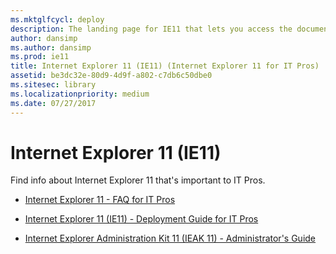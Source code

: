 ```yaml
---
ms.mktglfcycl: deploy
description: The landing page for IE11 that lets you access the documentation.
author: dansimp
ms.author: dansimp
ms.prod: ie11
title: Internet Explorer 11 (IE11) (Internet Explorer 11 for IT Pros)
assetid: be3dc32e-80d9-4d9f-a802-c7db6c50dbe0
ms.sitesec: library
ms.localizationpriority: medium
ms.date: 07/27/2017
---
```



# Internet Explorer 11 (IE11)
Find info about Internet Explorer 11 that's important to IT Pros.

- [Internet Explorer 11 - FAQ for IT Pros](ie11-faq/faq-for-it-pros-ie11.md)

- [Internet Explorer 11 (IE11) - Deployment Guide for IT Pros](ie11-deploy-guide/index.md)

- [Internet Explorer Administration Kit 11 (IEAK 11) - Administrator's Guide](ie11-ieak/index.md)

